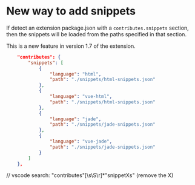 # New way to add snippets

If detect an extension package.json with a `contributes.snippets` section, then the snippets will be loaded from the paths specified in that section.

This is a new feature in version 1.7 of the extension.

```json
	"contributes": {
		"snippets": [
			{
				"language": "html",
				"path": "./snippets/html-snippets.json"
			},
			{
				"language": "vue-html",
				"path": "./snippets/html-snippets.json"
			},
			{
				"language": "jade",
				"path": "./snippets/jade-snippets.json"
			},
			{
				"language": "vue-jade",
				"path": "./snippets/jade-snippets.json"
			}
		]
	},
```

// vscode search: "contributes"[\s\S\r]*"snippetXs" (remove the X)

